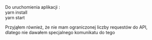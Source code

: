 Do uruchomienia aplikacji : </br>
yarn install</br>
yarn start

Przyjąłem również, że nie mam ograniczonej liczby requestów do API, dlatego nie dawałem specjalnego komunikatu do tego
